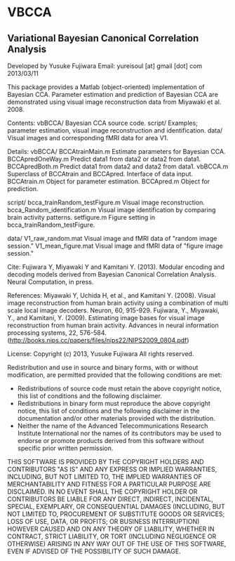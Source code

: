 VBCCA
=====

Variational Bayesian Canonical Correlation Analysis
----------------------------------------------------

Developed by Yusuke Fujiwara
Email: yureisoul [at] gmail [dot] com
2013/03/11

This package provides a Matlab (object-oriented) implementation of Bayesian CCA.
Parameter estimation and prediction of Bayesian CCA are demonstrated using visual image reconstruction data from Miyawaki et al. 2008.

Contents:
vbBCCA/  	Bayesian CCA source code.
script/		Examples; parameter estimation, visual image reconstruction and identification.
data/		Visual images and corresponding fMRI data for area V1.

Details:
vbBCCA/
  BCCAtrainMain.m   Estimate parameters for Bayesian CCA.
  BCCApredOneWay.m  Predict data1 from data2 or data2 from data1.
  BCCApredBoth.m    Predict data1 from data2 and data2 from data1.
  vbBCCA.m          Superclass of BCCAtrain and BCCApred. Interface of data input.
  BCCAtrain.m       Object for parameter estimation.
  BCCApred.m        Object for prediction.

script/
  bcca_trainRandom_testFigure.m     Visual image reconstruction.
  bcca_Random_identification.m      Visual image identification by comparing brain activity patterns.
  setfigure.m                       Figure setting in bcca_trainRandom_testFigure.

data/
  V1_raw_random.mat      Visual image and fMRI data of "random image session."
  V1_mean_figure.mat     Visual image and fMRI data of "figure image session."
 

Cite:
Fujiwara Y, Miyawaki Y and Kamitani Y. (2013). Modular encoding and decoding models derived from Bayesian Canonical Correlation Analysis. Neural Computation, in press.

References:
Miyawaki Y, Uchida H, et al., and Kamitani Y. (2008). Visual image reconstruction from human brain activity using a combination of multi scale local image decoders. Neuron, 60, 915-929.
Fujiwara, Y., Miyawaki, Y., and Kamitani, Y. (2009). Estimating image bases for visual image reconstruction from human brain activity. Advances in neural information processing systems, 22, 576-584.
(http://books.nips.cc/papers/files/nips22/NIPS2009_0804.pdf)

License:
Copyright (c) 2013, Yusuke Fujiwara
All rights reserved.

Redistribution and use in source and binary forms, with or without modification, are permitted provided that the following conditions are met:

- Redistributions of source code must retain the above copyright notice, this list of conditions and the following disclaimer.
- Redistributions in binary form must reproduce the above copyright notice, this list of conditions and the following disclaimer 
  in the documentation and/or other materials provided with the distribution.
- Neither the name of the Advanced Telecommunications Research Institute International nor the names of its contributors may be 
  used to endorse or promote products derived from this software without specific prior written permission.

THIS SOFTWARE IS PROVIDED BY THE COPYRIGHT HOLDERS AND CONTRIBUTORS "AS IS" AND ANY EXPRESS OR IMPLIED WARRANTIES, INCLUDING, 
BUT NOT LIMITED TO, THE IMPLIED WARRANTIES OF MERCHANTABILITY AND FITNESS FOR A PARTICULAR PURPOSE ARE DISCLAIMED. IN NO EVENT 
SHALL THE COPYRIGHT HOLDER OR CONTRIBUTORS BE LIABLE FOR ANY DIRECT, INDIRECT, INCIDENTAL, SPECIAL, EXEMPLARY, OR CONSEQUENTIAL 
DAMAGES (INCLUDING, BUT NOT LIMITED TO, PROCUREMENT OF SUBSTITUTE GOODS OR SERVICES; LOSS OF USE, DATA, OR PROFITS; OR BUSINESS 
INTERRUPTION) HOWEVER CAUSED AND ON ANY THEORY OF LIABILITY, WHETHER IN CONTRACT, STRICT LIABILITY, OR TORT (INCLUDING NEGLIGENCE 
OR OTHERWISE) ARISING IN ANY WAY OUT OF THE USE OF THIS SOFTWARE, EVEN IF ADVISED OF THE POSSIBILITY OF SUCH DAMAGE.
